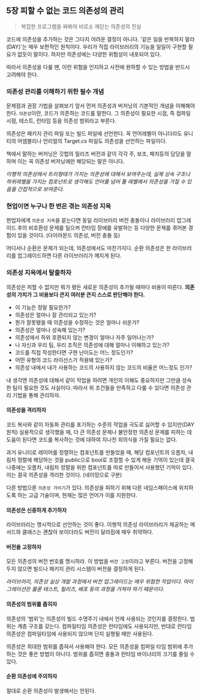 ## 5장 피할 수 없는 코드 의존성의 관리

> 복잡한 프로그램을 짜봐야 비로소 깨닫는 의존성의 진실

코드에 의존성을 추가하는 것은 그다지 어려운 결정이 아니다. '같은 일을 반복하지 말라(DAY)'는 매우 보편적인 원칙이다. 우리가 직접 라이브러리의 기능을 일일이 구현할 필요가 없듯이 말이다. 하지만 의존성에는 다양한 위험성이 내포되어 있다.

따라서 의존성을 다룰 땐, 이런 위험을 인지하고 사전에 완하할 수 있는 방법을 반드시 고려해야 한다.

### 의존성 관리를 이해하기 위한 필수 개념

문제점과 권장 기법을 살펴보기 앞서 먼저 의존성과 버저닝의 기본적인 개념을 이해해야 한다. `의존성`이란, 코드가 의존하는 코드를 말한다. 그 의존성이 필요한 시점, 즉 컴파일 시점, 테스트, 런타임 등을 의존성 범위라고 부른다.

의존성은 패키지 관리 파일 또는 빌드 파일에 선언한다. 꼭 언어레벨이 아니더라도 유니티의 어셈블리나 언리얼의 Target.cs 파일도 의존성을 선언하는 파일이다.

책에서 말하는 버저닝은 깃헙의 릴리즈 버전과 같이 각각 주, 보조, 패치등의 담당을 말하며 이는 꼭 의존성 버저닝에만 해당되는 말은 아니다.

*이행적 의존성에서 트리형태가 가지는 의존성에 대해서 보여주는데, 실제 상속 구조나 하위레벨을 가지는 컴포넌트로 생각해도 언어를 넘어 툴 레벨에서 의존성을 가질 수 있음을 간접적으로 보여준다.*

### 현업이면 누구나 한 번은 겪는 의존성 지옥

현업자에게 `의존성 지옥`을 묻는다면 동일 라이브러리 버전 충돌이나 라이브러리 업그레이드 후의 비호환성 문제를 일으켜 런타임 장애를 유발하는 등 다양한 문제를 겪어본 경험이 있을 것이다. (다이아몬드 의존성, 버전 충돌 등)

어디서나 순환은 문제가 되는데, 의존성에서도 마찬가지다. 순환 의존성은 한 라이브러리를 업그레이드하면 다른 라이브러리가 깨지게 된다.

### 의존성 지옥에서 탈출하자

의존성은 피할 수 없지만 뭐가 됐든 새로운 의존성이 추가될 때마다 비용이 따른다. **의존성의 가치가 그 비용보다 큰지 여러분 큰지 스스로 판단해야 한다.**

- 이 기능은 정말 필요한가?
- 의존성은 얼마나 잘 관리되고 있는가?
- 뭔가 잘못됐을 때 의존성을 수정하는 것은 얼마나 쉬운가?
- 의존성은 얼마나 성숙해 있는가?
- 의존성에서 하위 호환되지 않는 변경이 얼마나 자주 일어나는가?
- 나 자신과 우리 팀, 우리 조직은 의존성에 대해 얼마나 이해하고 있는가?
- 코드를 직접 작성한다면 구현 난이도는 어느 정도인가?
- 어떤 유형의 코드 라이선스가 적용돼 있는가?
- 의존성 내에서 내가 사용하는 코드의 사용하지 않는 코드의 비율은 어느정도 인가?

내 생각엔 의존성에 대해서 같이 작업을 하려면 개인의 이해도 중요하지만 그만큼 성숙한 팀이 필요한 것도 사실이다. 따라서 위 조건들을 만족하고 다룰 수 있다면 의존성 관리 기법을 통해 관리하자.

#### 의존성을 격리하자

코드 복사와 같이 자동화 관리를 포기하는 수준의 작업을 극도로 싫어할 수 있지만(DAY원칙) 실용적으로 생각했을 때, 더 큰 의존성 문제나 불안정한 의존성 문제를 피하는 데 도움이 된다면 코드를 복사하는 것에 대하여 지나친 죄의식을 가질 필요는 없다.

과거 유니티로 레이어를 정렬하는 컴포넌트를 만들었을 때, 해당 컴포넌트의 오름차, 내림차 정렬에 해당하는 것을 public으로 bool로 조절할 수 있게 해둔 기억이 있는데 결국 나중에는 오름차, 내림차 정렬을 위한 컴포넌트를 따로 만들어서 사용했던 기억이 있다. 이는 결국 의존성을 격리한 것이다. (네이밍으로 구분)

다른 방법으론 `의존성 가리기`가 있다. 의존성을 피하기 위해 다른 네임스페이스에 위치하도록 하는 고급 기술이며, 현재는 많은 언어가 이를 지원한다.

#### 의존성은 신중하게 추가하자

라이브러리는 명시적으로 선언하는 것이 좋다. 이행적 의존성 라이브러리가 제공하는 메서드와 클래스는 괜찮아 보이더라도 버전이 달라짐에 매우 취약하다.

#### 버전을 고정하자

모든 의존성의 버전 번호를 명시하라. 이 방법을 `버전 고정`이라고 부른다. 버전을 고정해두지 않으면 빌드나 패키지 관리 시스템이 버전을 결정하게 된다.

*라이브러리, 의존성 실상 개발 과정에서 버전 업그레이드는 매우 위험한 작업이다. 마이그레이션은 물론 테스트, 릴리즈, 배포 등의 과정을 거쳐야 하기 때문이다.*

#### 의존성의 범위를 좁히자

의존성의 '범위'는 의존성이 빌드 수명주기 내에서 언제 사용되는 것인지를 결정한다. 범위는 계층 구조를 갖는다. 컴파일타임 의존성은 런타임에도 사용되지만, 반대로 런타임 의존성은 컴파일타임에 사용되지 않으며 단지 실행될 때만 사용된다.

의존성은 최대한 범위를 좁혀서 사용해야 한다. 모든 의존성을 컴파일 타임 범위에 추가하는 것은 좋은 방법이 아니다. 범위를 좁히면 충돌과 런타임 바이너리의 크기를 줄일 수 있다.

#### 순환 의존성에 주의하자

절대로 순환 의존성이 발생해서는 안된다.
